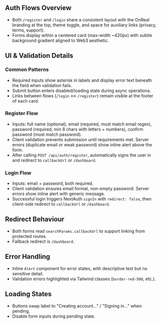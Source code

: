## Auth Flows Overview
- Both `/register` and `/login` share a consistent layout with the OnReal branding at the top, theme toggle, and space for auxiliary links (privacy, terms, support).
- Forms display within a centered card (max-width ~420px) with subtle background gradient aligned to Web3 aesthetic.

## UI & Validation Details
### Common Patterns
- Required inputs show asterisk in labels and display error text beneath the field when validation fails.
- Submit button enters disabled/loading state during async operations.
- Links between flows (`/login` ↔ `/register`) remain visible at the footer of each card.

### Register Flow
- Inputs: full name (optional), email (required, must match email regex), password (required, min 8 chars with letters + numbers), confirm password (must match password).
- Client validation prevents submission until requirements met. Server errors (duplicate email or weak password) show inline alert above the form.
- After calling `POST /api/auth/register`, automatically signs the user in and redirect to `callbackUrl` or `/dashboard`.

### Login Flow
- Inputs: email + password, both required.
- Client validation ensures email format, non-empty password. Server errors show inline alert with generic message.
- Successful login triggers NextAuth `signIn` with `redirect: false`, then client-side redirect to `callbackUrl` or `/dashboard`.

## Redirect Behaviour
- Both forms read `searchParams.callbackUrl` to support linking from protected routes.
- Fallback redirect is `/dashboard`.

## Error Handling
- Inline `Alert` component for error states, with descriptive text but no sensitive detail.
- Validation errors highlighted via Tailwind classes (`border-red-500`, etc.).

## Loading States
- Buttons swap label to "Creating account…" / "Signing in…" when pending.
- Disable form inputs during pending state.
